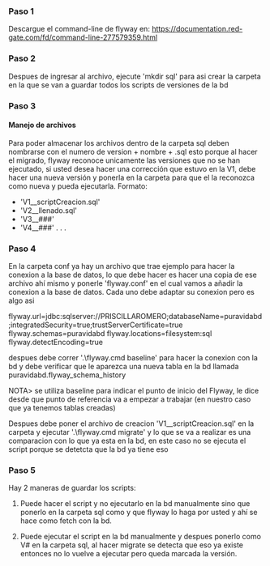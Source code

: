 ### Paso 1
Descargue el command-line de flyway en: https://documentation.red-gate.com/fd/command-line-277579359.html

### Paso 2
Despues de ingresar al archivo, ejecute 'mkdir sql' para asi crear la carpeta en la que se van a guardar todos los scripts de versiones de la bd

### Paso 3

#### Manejo de archivos

Para poder almacenar los archivos dentro de la carpeta sql deben nombrarse con el numero de version + nombre + .sql esto porque al hacer el migrado, flyway reconoce unicamente las versiones que no se han ejecutado, si usted desea hacer una corrección que estuvo en la V1, debe hacer una nueva versión y ponerla en la carpeta para que el la reconozca como nueva y pueda ejecutarla.
Formato: 
- 'V1__scriptCreacion.sql'
- 'V2__llenado.sql'
- 'V3__###'
- 'V4__###'
    .
    .
    .


### Paso 4
En la carpeta conf ya hay un archivo que trae ejemplo para hacer la conexion a la base de datos, lo que debe hacer es hacer una copia de ese archivo ahí mismo y ponerle 'flyway.conf' en el cual vamos a añadir la conexion a la base de datos. 
Cada uno debe adaptar su conexion pero es algo asi 

flyway.url=jdbc:sqlserver://PRISCILLAROMERO;databaseName=puravidabd;integratedSecurity=true;trustServerCertificate=true
flyway.schemas=puravidabd
flyway.locations=filesystem:sql
flyway.detectEncoding=true

despues debe correr '.\flyway.cmd baseline' para hacer la conexion con la bd y debe verificar que le aparezca una nueva tabla en la bd llamada puravidabd.flyway_schema_history 

NOTA> se utiliza baseline para indicar el punto de inicio del Flyway, le dice desde que punto de referencia va a empezar a trabajar (en nuestro caso que ya tenemos tablas creadas)

Despues debe poner el archivo de creacion 'V1__scriptCreacion.sql' en la carpeta y ejecutar '.\flyway.cmd migrate' y lo que se va a realizar es una comparacion con lo que ya esta en la bd, en este caso no se ejecuta el script porque se detetcta que la bd ya tiene eso

### Paso 5

Hay 2 maneras de guardar los scripts:

1. Puede hacer el script y no ejecutarlo en la bd manualmente sino que ponerlo en la carpeta sql como y que flyway lo haga por usted y ahí se hace como fetch con la bd.

2. Puede ejecutar el script en la bd manualmente y despues ponerlo como V# en la carpeta sql, al hacer migrate se detecta que eso ya existe entonces no lo vuelve a ejecutar pero queda marcada la versión.


